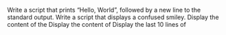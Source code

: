 Write a script that prints “Hello, World”, followed by a new line to the standard output.
Write a script that displays a confused smiley.
Display the content of the
Display the content of
Display the last 10 lines of
